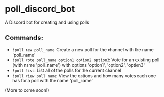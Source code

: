 # poll_discord_bot
A Discord bot for creating and using polls

## Commands:
* `!poll new poll_name`: Create a new poll for the channel with the name 'poll_name'
* `!poll vote poll_name option1 option2 option3`: Vote for an existing poll (with name 'poll_name') with options 'option1', 'option2', 'option3'
* `!poll list`: List all of the polls for the current channel
* `!poll view poll_name`: View the options and how many votes each one has for a poll with the name 'poll_name'

(More to come soon!)
